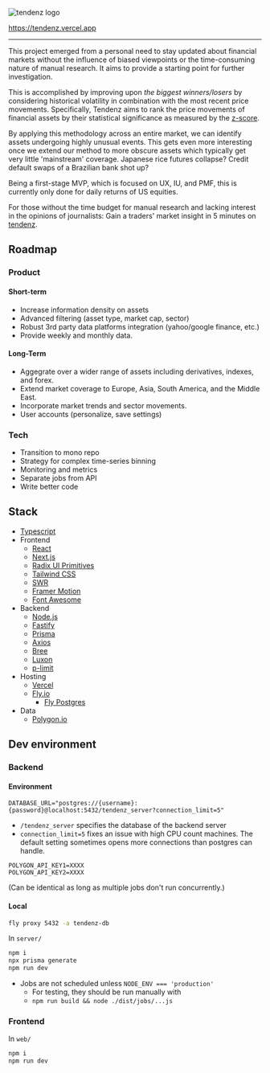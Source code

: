 ![tendenz logo](https://github.com/Clueed/tendenz/assets/7318830/080c9e2e-da2e-46f2-982c-9bf4fba90300#gh-dark-mode-only)

https://tendenz.vercel.app

---


This project emerged from a personal need to stay updated about financial markets without the influence of biased viewpoints or the time-consuming nature of manual research. It aims to provide a starting point for further investigation.

This is accomplished by improving upon _the biggest winners/losers_ by considering historical volatility in combination with the most recent price movements. Specifically, Tendenz aims to rank the price movements of financial assets by their statistical significance as measured by the [z-score](https://tendenz.vercel.app/docs/statistical-significants).

By applying this methodology across an entire market, we can identify assets undergoing highly unusual events. This gets even more interesting once we extend our method to more obscure assets which typically get very little 'mainstream' coverage. Japanese rice futures collapse? Credit default swaps of a Brazilian bank shot up?


Being a first-stage MVP, which is focused on UX, IU, and PMF, this is currently only done for daily returns of US equities.


For those without the time budget for manual research and lacking interest in the opinions of journalists: Gain a traders' market insight in 5 minutes on [tendenz](https://tendenz.vercel.app).

## Roadmap
### Product
#### Short-term
- Increase information density on assets
- Advanced filtering (asset type, market cap, sector)
- Robust 3rd party data platforms integration (yahoo/google finance, etc.)
- Provide weekly and monthly data.
#### Long-Term
- Aggegrate over a wider range of assets including derivatives, indexes, and forex.
- Extend market coverage to Europe, Asia, South America, and the Middle East.
- Incorporate market trends and sector movements. 
- User accounts (personalize, save settings)

### Tech
- Transition to mono repo
- Strategy for complex time-series binning
- Monitoring and metrics
- Separate jobs from API 
- Write better code

## Stack
- [Typescript](https://www.typescriptlang.org/) 
- Frontend
    - [React](https://reactjs.org/)
    - [Next.js](https://nextjs.org/)
    - [Radix UI Primitives](https://www.radix-ui.com/primitives)
    - [Tailwind CSS](https://tailwindcss.com/)
    - [SWR](https://swr.vercel.app/)
    - [Framer Motion](https://www.framer.com/motion/)
    - [Font Awesome](https://fontawesome.com/)
- Backend
    - [Node.js](https://nodejs.org/)
    - [Fastify](https://www.fastify.io/)
    - [Prisma](https://www.prisma.io/)
    - [Axios](https://axios-http.com/)
    - [Bree](https://github.com/breejs/bree)
    - [Luxon](https://moment.github.io/luxon/)
    - [p-limit](https://github.com/sindresorhus/p-limit)
- Hosting
    - [Vercel](https://vercel.com/)
    - [Fly.io](https://fly.io/)
        - [Fly Postgres](https://fly.io/docs/postgres/)
- Data
    - [Polygon.io](https://polygon.io/)


## Dev environment

### Backend
#### Environment

```env
DATABASE_URL="postgres://{username}:{password}@localhost:5432/tendenz_server?connection_limit=5"
```

- `/tendenz_server` specifies the database of the backend server
- `connection_limit=5` fixes an issue with high CPU count machines. The default setting sometimes opens more connections than postgres can handle.

```env
POLYGON_API_KEY1=XXXX
POLYGON_API_KEY2=XXXX
```
(Can be identical as long as multiple jobs don't run concurrently.)

#### Local
```sh
fly proxy 5432 -a tendenz-db
```

In `server/`

```sh
npm i
npx prisma generate
npm run dev
```

- Jobs are not scheduled unless `NODE_ENV === 'production'`
    - For testing, they should be run manually with
    - `npm run build && node ./dist/jobs/...js` 

### Frontend
In `web/`

```sh
npm i
npm run dev
```
